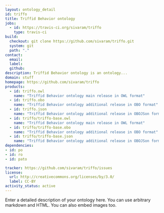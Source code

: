 ```yaml
---
layout: ontology_detail
id: triffo
title: Triffid Behavior ontology
jobs:
  - id: https://travis-ci.org/sivaram/triffo
    type: travis-ci
build:
  checkout: git clone https://github.com/sivaram/triffo.git
  system: git
  path: "."
contact:
  email: 
  label: 
  github: 
description: Triffid Behavior ontology is an ontology...
domain: stuff
homepage: https://github.com/sivaram/triffo
products:
  - id: triffo.owl
    name: "Triffid Behavior ontology main release in OWL format"
  - id: triffo.obo
    name: "Triffid Behavior ontology additional release in OBO format"
  - id: triffo.json
    name: "Triffid Behavior ontology additional release in OBOJSon format"
  - id: triffo/triffo-base.owl
    name: "Triffid Behavior ontology main release in OWL format"
  - id: triffo/triffo-base.obo
    name: "Triffid Behavior ontology additional release in OBO format"
  - id: triffo/triffo-base.json
    name: "Triffid Behavior ontology additional release in OBOJSon format"
dependencies:
- id: po
- id: ro
- id: pato

tracker: https://github.com/sivaram/triffo/issues
license:
  url: http://creativecommons.org/licenses/by/3.0/
  label: CC-BY
activity_status: active
---
```


Enter a detailed description of your ontology here. You can use arbitrary markdown and HTML.
You can also embed images too.

